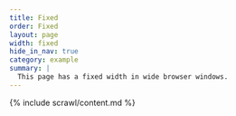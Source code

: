 ```yaml
---
title: Fixed
order: Fixed
layout: page
width: fixed
hide_in_nav: true
category: example
summary: |
  This page has a fixed width in wide browser windows.
---
```


{% include scrawl/content.md %}
